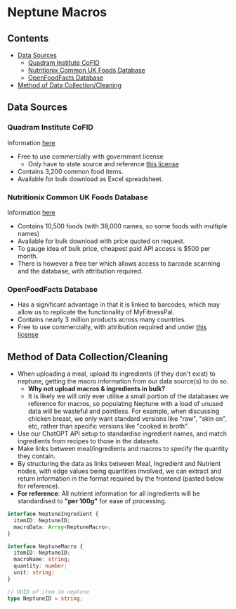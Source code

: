 # Neptune Macros <!-- omit from toc -->

## Contents <!-- omit from toc -->
- [Data Sources](#data-sources)
  - [Quadram Institute CoFID](#quadram-institute-cofid)
  - [Nutritionix Common UK Foods Database](#nutritionix-common-uk-foods-database)
  - [OpenFoodFacts Database](#openfoodfacts-database)
- [Method of Data Collection/Cleaning](#method-of-data-collectioncleaning)


## Data Sources

### Quadram Institute CoFID
Information [here](https://quadram.ac.uk/UKfoodcomposition/)
- Free to use commercially with government license
  - Only have to state source and reference [this license](https://www.nationalarchives.gov.uk/doc/open-government-licence/version/3/)
- Contains 3,200 common food items.
- Available for bulk download as Excel spreadsheet.

### Nutritionix Common UK Foods Database
Information [here](https://www.nutritionix.com/database)

- Contains 10,500 foods (with 38,000 names, so some foods with multiple names)
- Available for bulk download with price quoted on request.
- To gauge idea of bulk price, cheapest paid API access is $500 per month.
- There is however a free tier which allows access to barcode scanning and the database, with attribution required.

### OpenFoodFacts Database
  - Has a significant advantage in that it is linked to barcodes, which may allow us to replicate the functionality of MyFitnessPal.
  - Contains nearly 3 million products across many countries.
  - Free to use commercially, with attribution required and under [this license](https://opendatacommons.org/licenses/odbl/1-0/)


## Method of Data Collection/Cleaning

- When uploading a meal, upload its ingredients (if they don't exist) to neptune, getting the macro information from our data source(s) to do so.
  - **Why not upload macros & ingredients in bulk?** 
  - It is likely we will only ever utilise a small portion of the databases we reference for macros, so populating Neptune with a load of unused data will be wasteful and pointless. For example, when discussing chicken breast, we only want standard versions like "raw", "skin on", etc, rather than specific versions like "cooked in broth".
- Use our ChatGPT API setup to standardise ingredient names, and match ingredients from recipes to those in the datasets.
- Make links between meal/ingredients and macros to specify the quantity they contain.
- By structuring the data as links between Meal, Ingredient and Nutrient nodes, with edge values being quantities involved, we can extract and return information in the format required by the frontend (pasted below for reference).
- **For reference**: All nutrient information for all ingredients will be standardised to **"per 100g"** for ease of processing.

```typescript
interface NeptuneIngredient {
  itemID: NeptuneID;
  macroData: Array<NeptuneMacro>;
}

interface NeptuneMacro {
  itemID: NeptuneID;
  macroName: string;
  quantity: number;
  unit: string;
}

// UUID of item in neptune
type NeptuneID = string;
```
